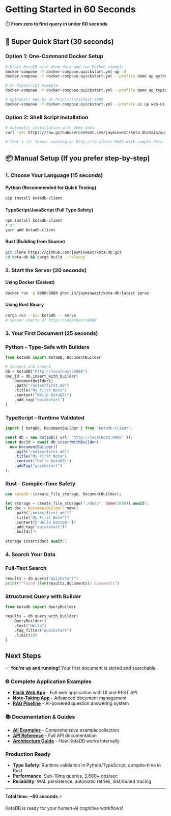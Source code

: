 # Getting Started in 60 Seconds

⏱️ **From zero to first query in under 60 seconds**

## 🚀 Super Quick Start (30 seconds)

### Option 1: One-Command Docker Setup
```bash
# Start KotaDB with demo data and run Python example
docker-compose -f docker-compose.quickstart.yml up -d
docker-compose -f docker-compose.quickstart.yml --profile demo up python-demo

# Or TypeScript example
docker-compose -f docker-compose.quickstart.yml --profile demo up typescript-demo

# Optional: Web UI at http://localhost:3000
docker-compose -f docker-compose.quickstart.yml --profile ui up web-ui
```

### Option 2: Shell Script Installation
```bash
# Automatic installation with demo data
curl -sSL https://raw.githubusercontent.com/jayminwest/kota-db/main/quickstart/install.sh | bash

# That's it! Server running on http://localhost:8080 with sample data
```

## 📦 Manual Setup (If you prefer step-by-step)

### 1. Choose Your Language (15 seconds)

#### Python (Recommended for Quick Testing)
```bash
pip install kotadb-client
```

#### TypeScript/JavaScript (Full Type Safety)  
```bash
npm install kotadb-client
# or
yarn add kotadb-client
```

#### Rust (Building from Source)
```bash
git clone https://github.com/jayminwest/kota-db.git
cd kota-db && cargo build --release
```

### 2. Start the Server (20 seconds)

#### Using Docker (Easiest)
```bash
docker run -p 8080:8080 ghcr.io/jayminwest/kota-db:latest serve
```

#### Using Rust Binary
```bash
cargo run --bin kotadb -- serve
# Server starts at http://localhost:8080
```

### 3. Your First Document (25 seconds)

### Python - Type-Safe with Builders
```python
from kotadb import KotaDB, DocumentBuilder

# Connect and insert
db = KotaDB("http://localhost:8080")
doc_id = db.insert_with_builder(
    DocumentBuilder()
    .path("/notes/first.md")
    .title("My First Note")
    .content("Hello KotaDB!")
    .add_tag("quickstart")
)
```

### TypeScript - Runtime Validated
```typescript
import { KotaDB, DocumentBuilder } from 'kotadb-client';

const db = new KotaDB({ url: 'http://localhost:8080' });
const docId = await db.insertWithBuilder(
  new DocumentBuilder()
    .path("/notes/first.md")
    .title("My First Note")
    .content("Hello KotaDB!")
    .addTag("quickstart")
);
```

### Rust - Compile-Time Safety
```rust
use kotadb::{create_file_storage, DocumentBuilder};

let storage = create_file_storage("./data", Some(1000)).await?;
let doc = DocumentBuilder::new()
    .path("/notes/first.md")?
    .title("My First Note")?
    .content(b"Hello KotaDB!")?
    .add_tag("quickstart")?
    .build()?;
    
storage.insert(doc).await?;
```

### 4. Search Your Data

### Full-Text Search
```python
results = db.query("quickstart")
print(f"Found {len(results.documents)} documents")
```

### Structured Query with Builder
```python
from kotadb import QueryBuilder

results = db.query_with_builder(
    QueryBuilder()
    .text("Hello")
    .tag_filter("quickstart")
    .limit(10)
)
```

## Next Steps

✅ **You're up and running!** Your first document is stored and searchable.

### 🌐 Complete Application Examples
- **[Flask Web App](../../examples/flask-web-app/)** - Full web application with UI and REST API
- **[Note-Taking App](../../examples/note-taking-app/)** - Advanced document management 
- **[RAG Pipeline](../../examples/rag-pipeline/)** - AI-powered question answering system

### 📚 Documentation & Guides  
- **[All Examples](../../examples/)** - Comprehensive example collection
- **[API Reference](../api/api_reference.md)** - Full API documentation
- **[Architecture Guide](../architecture/technical_architecture.md)** - How KotaDB works internally

### Production Ready
- **Type Safety**: Runtime validation in Python/TypeScript, compile-time in Rust
- **Performance**: Sub-10ms queries, 3,600+ ops/sec
- **Reliability**: WAL persistence, automatic retries, distributed tracing

---

**Total time: ~60 seconds** ⚡️

KotaDB is ready for your human-AI cognitive workflows!